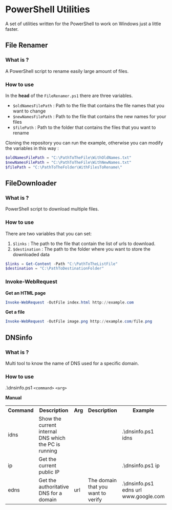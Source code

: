 # PowerShell Utilities

A set of utilities written for the PowerShell to work on Windows just a little faster.

## File Renamer
### What is ?
A PowerShell script to rename easily large amount of files.
### How to use 
In the **head** of the `FileRenamer.ps1` there are three variables.
- `$oldNamesFilePath` : Path to the file that contains the file names that you want to change
- `$newNamesFilePath` : Path to the file that contains the new names for your files 
- `$filePath` : Path to the folder that contains the files that you want to rename

Cloning the repository you can run the example, otherwise you can modify the variables in this way :
```powershell
$oldNamesFilePath = "C:\PathToTheFile\WithOldNames.txt"
$newNamesFilePath = "C:\PathToTheFile\WithNewNames.txt"
$filePath = "C:\PathToTheFolder\WithFilesToRename\"
```
## FileDownloader
### What is ?
PowerShell script to download multiple files.
### How to use 
There are two variables that you can set:
1. `$links` : The path to the file that contain the list of urls to download.
2. `$destination` : The path to the folder where you want to store the downloaded data
```powershell
$links = Get-Content -Path "C:\PathToTheListFile"
$destination = "C:\PathToDestinationFolder"
```
### Invoke-WebRequest
**Get an HTML page**
```powershell
Invoke-WebRequest -OutFile index.html http://example.com
```
**Get a file**
```powershell
Invoke-WebRequest -OutFile image.png http://example.com/file.png
```
## DNSinfo
### What is ?
Multi tool to know the name of DNS used for a specific domain.
### How to use
.\dnsinfo.ps1 `<command>` `<arg>`

**Manual**
<table>
  <tr>
    <th>Command</th>
    <th>Description</th>
    <th>Arg</th>
    <th>Description</th>
    <th>Example</th>
  </tr>
  <tr>
    <td>idns</td>
    <td>Show the current internal DNS which the PC is running</td>
    <td></td>
    <td></td>
    <td>.\dnsinfo.ps1 idns</td>
  </tr>
  <tr>
    <td>ip</td>
    <td>Get the current public IP</td>
    <td></td>
    <td></td>
    <td>.\dnsinfo.ps1 ip</td>
  </tr>
  <tr>
    <td>edns</td>
    <td>Get the authoritative DNS for a domain</td>
    <td>url</td>
    <td>The domain that you want to verify</td>
    <td>.\dnsinfo.ps1 edns url www.google.com</td>
  </tr>
</table>